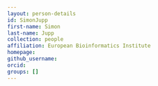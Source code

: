```yaml
---
layout: person-details
id: SimonJupp
first-name: Simon
last-name: Jupp
collection: people
affiliation: European Bioinformatics Institute
homepage:
github_username: 
orcid:
groups: []
---
```

